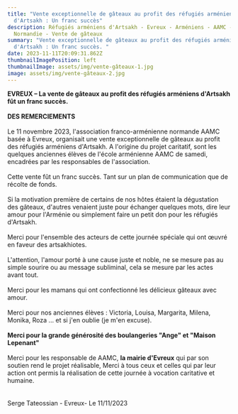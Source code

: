 ```yaml
---
title: "Vente exceptionnelle de gâteaux au profit des réfugiés arméniens
  d'Artsakh : Un franc succès"
description: Réfugiés arméniens d'Artsakh - Evreux - Arméniens - AAMC -
  Normandie - Vente de gâteaux
summary: "Vente exceptionnelle de gâteaux au profit des réfugiés arméniens
  d'Artsakh : Un franc succès. "
date: 2023-11-11T20:09:31.862Z
thumbnailImagePosition: left
thumbnailImage: assets/img/vente-gâteaux-1.jpg
image: assets/img/vente-gâteaux-2.jpg
---
```

**EVREUX – La vente de gâteaux au profit des réfugiés arméniens d'Artsakh fût un franc succès.**\
\
**DES REMERCIEMENTS**\
\
Le 11 novembre 2023, l'association franco-arménienne normande AAMC basée à Evreux, organisait une vente exceptionnelle de gâteaux au profit des réfugiés arméniens d'Artsakh. A l'origine du projet caritatif, sont les quelques anciennes élèves de l'école arménienne AAMC de samedi, encadrées par les responsables de l'association.\
\
Cette vente fût un franc succès. Tant sur un plan de communication que de récolte de fonds.\
\
Si la motivation première de certains de nos hôtes étaient la dégustation des gâteaux, d'autres venaient juste pour échanger quelques mots, dire leur amour pour l'Arménie ou simplement faire un petit don pour les réfugiés d'Artsakh.\
\
Merci pour l'ensemble des acteurs de cette journée spéciale qui ont œuvré en faveur des artsakhiotes.\
\
L'attention, l'amour porté à une cause juste et noble, ne se mesure pas au simple sourire ou au message subliminal, cela se mesure par les actes avant tout.\
\
Merci pour les mamans qui ont confectionné les délicieux gâteaux avec amour.\
\
Merci pour nos anciennes élèves : Victoria, Louisa, Margarita, Milena, Monika, Roza … et si j'en oublie (je m'en excuse).\
\
**M﻿erci pour la grande générosité des boulangeries "Ange" et "Maison Lepenant"**\
\
Merci pour les responsable de AAMC, **la mairie d'Evreux** qui par son soutien rend le projet réalisable, Merci à tous ceux et celles qui par leur action ont permis la réalisation de cette journée à vocation caritative et humaine.\
\
\
Serge Tateossian - Evreux- Le 11/11/2023